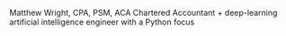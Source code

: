 Matthew Wright, CPA, PSM, ACA
Chartered Accountant + deep-learning artificial intelligence engineer with a Python focus
